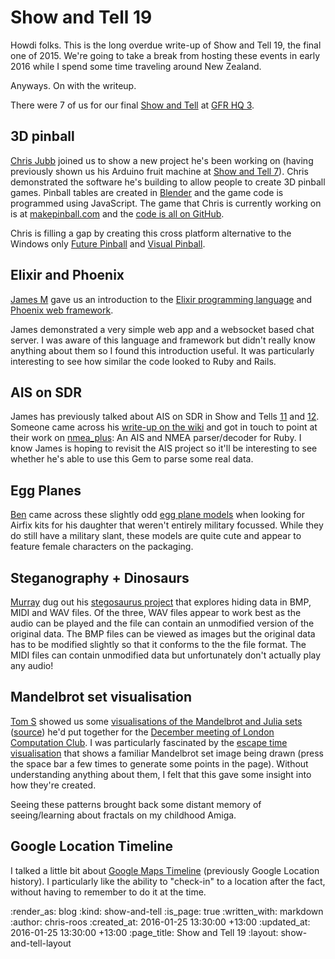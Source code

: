 Show and Tell 19
================

Howdi folks. This is the long overdue write-up of Show and Tell 19, the final one of 2015. We're going to take a break from hosting these events in early 2016 while I spend some time traveling around New Zealand.

Anyways. On with the writeup.

There were 7 of us for our final [Show and Tell][show-and-tell-events] at [GFR HQ 3][gfrhq-3].


## 3D pinball

[Chris Jubb][chris-jubb] joined us to show a new project he's been working on (having previously shown us his Arduino fruit machine at [Show and Tell 7][show-and-tell-7]). Chris demonstrated the software he's building to allow people to create 3D pinball games. Pinball tables are created in [Blender][blender] and the game code is programmed using JavaScript. The game that Chris is currently working on is at [makepinball.com][makepinball] and the [code is all on GitHub][makepinball-github].

Chris is filling a gap by creating this cross platform alternative to the Windows only [Future Pinball][future-pinball] and [Visual Pinball][visual-pinball].


## Elixir and Phoenix

[James M][james-mead] gave us an introduction to the [Elixir programming language][elixir] and [Phoenix web framework][phoenix].

James demonstrated a very simple web app and a websocket based chat server. I was aware of this language and framework but didn't really know anything about them so I found this introduction useful. It was particularly interesting to see how similar the code looked to Ruby and Rails.


## AIS on SDR

James has previously talked about AIS on SDR in Show and Tells [11][show-and-tell-11-ais-on-sdr] and [12][show-and-tell-12-ais-on-sdr]. Someone came across his [write-up on the wiki][ais-on-sdr-wiki-page] and got in touch to point at their work on [nmea_plus][github-nmea-plus]: An AIS and NMEA parser/decoder for Ruby. I know James is hoping to revisit the AIS project so it'll be interesting to see whether he's able to use this Gem to parse some real data.


## Egg Planes

[Ben][ben-griffiths] came across these slightly odd [egg plane models][egg-plane-models] when looking for Airfix kits for his daughter that weren't entirely military focussed. While they do still have a military slant, these models are quite cute and appear to feature female characters on the packaging.


## Steganography + Dinosaurs

[Murray][murray-steele] dug out his [stegosaurus project][murray-stegosaurus] that explores hiding data in BMP, MIDI and WAV files. Of the three, WAV files appear to work best as the audio can be played and the file can contain an unmodified version of the original data. The BMP files can be viewed as images but the original data has to be modified slightly so that it conforms to the the file format. The MIDI files can contain unmodified data but unfortunately don't actually play any audio!


## Mandelbrot set visualisation

[Tom S][tom-stuart] showed us some [visualisations of the Mandelbrot and Julia sets][tom-stuart-mandelbrot-visualisations] ([source][tom-stuart-mandelbrot-visualisations-source]) he'd put together for the [December meeting of London Computation Club][2015-12-lcc-writeup]. I was particularly fascinated by the [escape time visualisation][tom-stuart-escape-time-visualisation] that shows a familiar Mandelbrot set image being drawn (press the space bar a few times to generate some points in the page). Without understanding anything about them, I felt that this gave some insight into how they're created.

Seeing these patterns brought back some distant memory of seeing/learning about fractals on my childhood Amiga.


## Google Location Timeline

I talked a little bit about [Google Maps Timeline][google-maps-timeline] (previously Google Location history). I particularly like the ability to "check-in" to a location after the fact, without having to remember to do it at the time.


[2015-12-lcc-writeup]: https://github.com/computationclub/computationclub.github.io/wiki/The-New-Turing-Omnibus-Chapter-9-Mathematical-Research
[ais-on-sdr-wiki-page]: https://github.com/freerange/ais-on-sdr/wiki/Capturing-raw-AIS-data-using-rtl_fm-and-decoding-using-aisdecoder-v2
[ben-griffiths]: https://twitter.com/beng
[blender]: https://www.blender.org/
[chris-jubb]: https://twitter.com/mrjubb
[egg-plane-models]: http://www.hasegawausa.com/aircraft_egg.html
[elixir]: http://elixir-lang.org/
[future-pinball]: http://www.futurepinball.com/
[gfrhq-3]: http://lanyrd.com/venues/london/vfdyf/
[github-nmea-plus]: https://github.com/ifreecarve/nmea_plus
[google-maps-timeline]: https://www.google.com/maps/timeline
[james-mead]: /james-mead
[makepinball-github]: https://github.com/chrisjubb/makepinball.com
[makepinball]: http://makepinball.com/
[murray-steele]: https://twitter.com/#!/hlame
[murray-stegosaurus]: https://github.com/h-lame/stegosaurus
[phoenix]: http://www.phoenixframework.org/
[show-and-tell-11-ais-on-sdr]: /show-and-tell-11#ais-on-sdr
[show-and-tell-12-ais-on-sdr]: /show-and-tell-12#ais-on-sdr
[show-and-tell-7]: /show-and-tell-7
[show-and-tell-events]: /show-and-tell-events
[tom-stuart-escape-time-visualisation]: http://tomstuart.github.io/mandelbrot/escape.html
[tom-stuart-mandelbrot-visualisations-source]: https://github.com/tomstuart/mandelbrot
[tom-stuart-mandelbrot-visualisations]: http://tomstuart.github.io/mandelbrot/
[tom-stuart]: http://codon.com/
[visual-pinball]: http://www.vpforums.org/

:render_as: blog
:kind: show-and-tell
:is_page: true
:written_with: markdown
:author: chris-roos
:created_at: 2016-01-25 13:30:00 +13:00
:updated_at: 2016-01-25 13:30:00 +13:00
:page_title: Show and Tell 19
:layout: show-and-tell-layout

